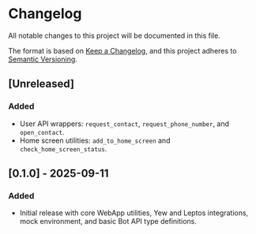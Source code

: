 # Changelog

All notable changes to this project will be documented in this file.

The format is based on [Keep a Changelog](https://keepachangelog.com/en/1.0.0/),
and this project adheres to [Semantic Versioning](https://semver.org/spec/v2.0.0.html).

## [Unreleased]

### Added
- User API wrappers: `request_contact`, `request_phone_number`, and `open_contact`.
- Home screen utilities: `add_to_home_screen` and `check_home_screen_status`.

## [0.1.0] - 2025-09-11
### Added
- Initial release with core WebApp utilities, Yew and Leptos integrations,
  mock environment, and basic Bot API type definitions.
